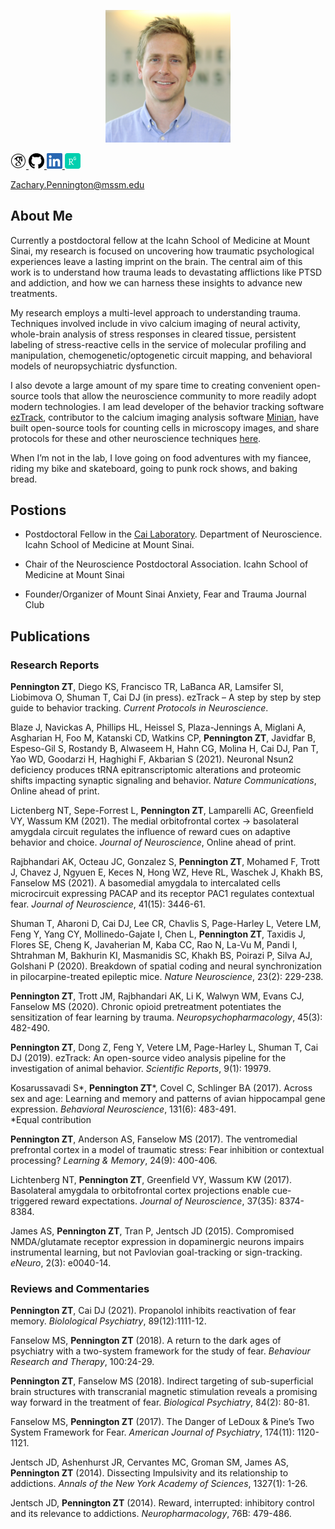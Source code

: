 <p align="center">
  <img width="200" src="./images/zPennington_HS_pic.JPG">
</p>

<p align="left">
   
  <a href="https://scholar.google.com/scholar?hl=en&as_sdt=0%2C33&q=ZT+Pennington&btnG=">
    <img width="25" src="./images/GS_100px.png"> 
  </a>
  
  <a href="https://github.com/ZachPenn">
    <img width="25" src="./images/GH_100px.png"> 
  </a>
  
  <a href="https://www.linkedin.com/in/zach-pennington-3b76b321a/">
    <img width="25" src="./images/LN_100px.png">
  </a>
  
  <a href="https://www.researchgate.net/profile/Zachary-Pennington">
    <img width="25" src="./images/RG_100px.png">
  </a> 
  
</p>

Zachary.Pennington@mssm.edu


## About Me

Currently a postdoctoral fellow at the Icahn School of Medicine at Mount Sinai, my research is focused on uncovering how traumatic psychological experiences leave a lasting imprint on the brain.  The central aim of this work is to understand how trauma leads to devastating afflictions like PTSD and addiction, and how we can harness these insights to advance new treatments.

My research employs a multi-level approach to understanding trauma.  Techniques involved include in vivo calcium imaging of neural activity, whole-brain analysis of stress responses in cleared tissue, persistent labeling of stress-reactive cells in the service of molecular profiling and manipulation, chemogenetic/optogenetic circuit mapping, and behavioral models of neuropsychiatric dysfunction.

I also devote a large amount of my spare time to creating convenient open-source tools that allow the neuroscience community to more readily adopt modern technologies.  I am lead developer of the behavior tracking software [ezTrack](https://github.com/DeniseCaiLab/ezTrack), contributor to the calcium imaging analysis software [Minian](https://github.com/denisecailab/minian), have built open-source tools for counting cells in microscopy images, and share protocols for these and other neuroscience techniques [here](https://github.com/zachpenn).  

When I’m not in the lab, I love going on food adventures with my fiancee, riding my bike and skateboard, going to punk rock shows, and baking bread.

## Postions

* Postdoctoral Fellow in the [Cai Laboratory](http://labs.neuroscience.mssm.edu/project/cai-lab/).  Department of Neuroscience.  Icahn School of Medicine at Mount Sinai.

* Chair of the Neuroscience Postdoctoral Association.   Icahn School of Medicine at Mount Sinai

* Founder/Organizer of Mount Sinai Anxiety, Fear and Trauma Journal Club


## Publications

### Research Reports

**Pennington ZT**, Diego KS, Francisco TR, LaBanca AR, Lamsifer SI, Liobimova O, Shuman T, Cai DJ (in press).  ezTrack – A step by step by step guide to behavior tracking. *Current Protocols in Neuroscience*.

Blaze J, Navickas A, Phillips HL, Heissel S, Plaza-Jennings A, Miglani A, Asgharian H, Foo M, Katanski CD, Watkins CP, **Pennington ZT**, Javidfar B, Espeso-Gil S, Rostandy B, Alwaseem H, Hahn CG, Molina H, Cai DJ, Pan T, Yao WD, Goodarzi H, Haghighi F, Akbarian S (2021). Neuronal Nsun2 deficiency produces tRNA epitranscriptomic alterations and proteomic shifts impacting synaptic signaling and behavior. *Nature Communications*, Online ahead of print.

Lictenberg NT, Sepe-Forrest L, **Pennington ZT**, Lamparelli AC, Greenfield VY, Wassum KM (2021).  The medial orbitofrontal cortex &#8594; basolateral amygdala circuit regulates the influence of reward cues on adaptive behavior and choice.  *Journal of Neuroscience*, Online ahead of print.

Rajbhandari AK, Octeau JC, Gonzalez S, **Pennington ZT**, Mohamed F, Trott J, Chavez J, Ngyuen E, Keces N, Hong WZ, Heve RL, Waschek J, Khakh BS, Fanselow MS (2021). A basomedial amygdala to intercalated cells microcircuit expressing PACAP and its receptor PAC1 regulates contextual fear. *Journal of Neuroscience*, 41(15): 3446-61.

Shuman T, Aharoni D, Cai DJ, Lee CR, Chavlis S, Page-Harley L, Vetere LM, Feng Y, Yang CY, Mollinedo-Gajate I, Chen L, **Pennington ZT**, Taxidis J, Flores SE, Cheng K, Javaherian M, Kaba CC, Rao N, La-Vu M, Pandi I, Shtrahman M, Bakhurin KI, Masmanidis SC, Khakh BS, Poirazi P, Silva AJ, Golshani P (2020). Breakdown of spatial coding and neural synchronization in pilocarpine-treated epileptic mice.  *Nature Neuroscience*, 23(2): 229-238. 

**Pennington ZT**, Trott JM, Rajbhandari AK, Li K, Walwyn WM, Evans CJ, Fanselow MS (2020). Chronic opioid pretreatment potentiates the sensitization of fear learning by trauma. *Neuropsychopharmacology*, 45(3): 482-490.

**Pennington ZT**, Dong Z, Feng Y, Vetere LM, Page-Harley L, Shuman T, Cai DJ (2019). ezTrack: An open-source video analysis pipeline for the investigation of animal behavior. *Scientific Reports*, 9(1): 19979. 

Kosarussavadi S\*, **Pennington ZT**\*, Covel C, Schlinger BA (2017).   Across sex and age: Learning and memory and patterns of avian hippocampal gene expression.  *Behavioral Neuroscience*, 131(6): 483-491.  
\*Equal contribution

**Pennington ZT**, Anderson AS, Fanselow MS (2017).  The ventromedial prefrontal cortex in a model of traumatic stress: Fear inhibition or contextual processing?  *Learning & Memory*, 24(9): 400-406.

Lichtenberg NT, **Pennington ZT**, Greenfield VY, Wassum KW (2017).  Basolateral amygdala to orbitofrontal cortex projections enable cue-triggered reward expectations.  *Journal of Neuroscience*, 37(35): 8374-8384.

James AS, **Pennington ZT**, Tran P, Jentsch JD (2015).  Compromised NMDA/glutamate receptor expression in dopaminergic neurons impairs instrumental learning, but not Pavlovian goal-tracking or sign-tracking.  *eNeuro*,  2(3): e0040-14.

### Reviews and Commentaries

**Pennington ZT**, Cai DJ (2021). Propanolol inhibits reactivation of fear memory.  *Biolological Psychiatry*, 89(12):1111-12.

Fanselow MS, **Pennington ZT** (2018).  A return to the dark ages of psychiatry with a two-system framework for the study of fear.  *Behaviour Research and Therapy*, 100:24-29.

**Pennington ZT**, Fanselow MS (2018).  Indirect targeting of sub-superficial brain structures with transcranial magnetic stimulation reveals a promising way forward in the treatment of fear.  *Biological Psychiatry*, 84(2): 80-81.

Fanselow MS, **Pennington ZT** (2017).  The Danger of LeDoux & Pine’s Two System Framework for Fear.  *American Journal of Psychiatry*, 174(11): 1120-1121.

Jentsch JD, Ashenhurst JR, Cervantes MC, Groman SM, James AS, **Pennington ZT** (2014).  Dissecting Impulsivity and its relationship to addictions.  *Annals of the New York Academy of Sciences*,  1327(1): 1-26.

Jentsch JD, **Pennington ZT** (2014).  Reward, interrupted: inhibitory control and its relevance to addictions.  *Neuropharmacology*, 76B: 479-486.
